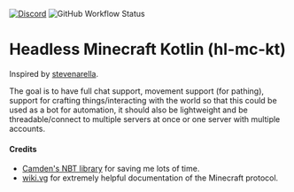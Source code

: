 [![Discord](https://img.shields.io/discord/745728805678874800?logo=discord)](https://discord.gg/MwBvhEz)
![GitHub Workflow Status](https://img.shields.io/github/workflow/status/wnuke/hl-mc-kt/Java%20CI%20with%20Gradle?logo=github)
# Headless Minecraft Kotlin (hl-mc-kt)

Inspired by [stevenarella](https://github.com/iceiix/stevenarella).

The goal is to have full chat support, movement support (for pathing), support for crafting things/interacting with the world so that this could be used as a bot for automation, it should also be lightweight and be threadable/connect to multiple servers at once or one server with multiple accounts.

#### Credits
 - [Camden's NBT library](https://gist.github.com/camdenorrb/bec73c5608267f0232bd8f5c42e0784d) for saving me lots of time.
 - [wiki.vg](https://wiki.vg) for extremely helpful documentation of the Minecraft protocol.
